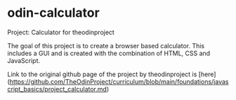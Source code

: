 # odin-calculator

Project: Calculator for theodinproject

The goal of this project is to create a browser based calculator. This includes a GUI and is created with the combination of HTML, CSS and JavaScript.

Link to the original github page of the project by theodinproject is [here] (https://github.com/TheOdinProject/curriculum/blob/main/foundations/javascript_basics/project_calculator.md)
